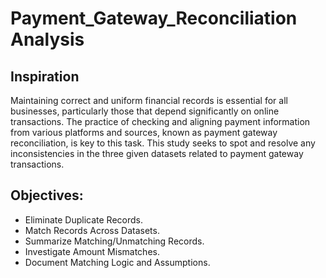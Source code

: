 # Payment_Gateway_Reconciliation Analysis
## Inspiration
<p> Maintaining correct and uniform financial records is essential for all businesses, particularly those that depend significantly on online transactions. The practice of checking and aligning payment information from various platforms and sources, known as payment gateway reconciliation, is key to this task. This study seeks to spot and resolve any inconsistencies in the three given datasets related to payment gateway transactions. </p>

## Objectives: 
- Eliminate Duplicate Records.
- Match Records Across Datasets. 
- Summarize Matching/Unmatching Records. 
- Investigate Amount Mismatches. 
- Document Matching Logic and Assumptions.
